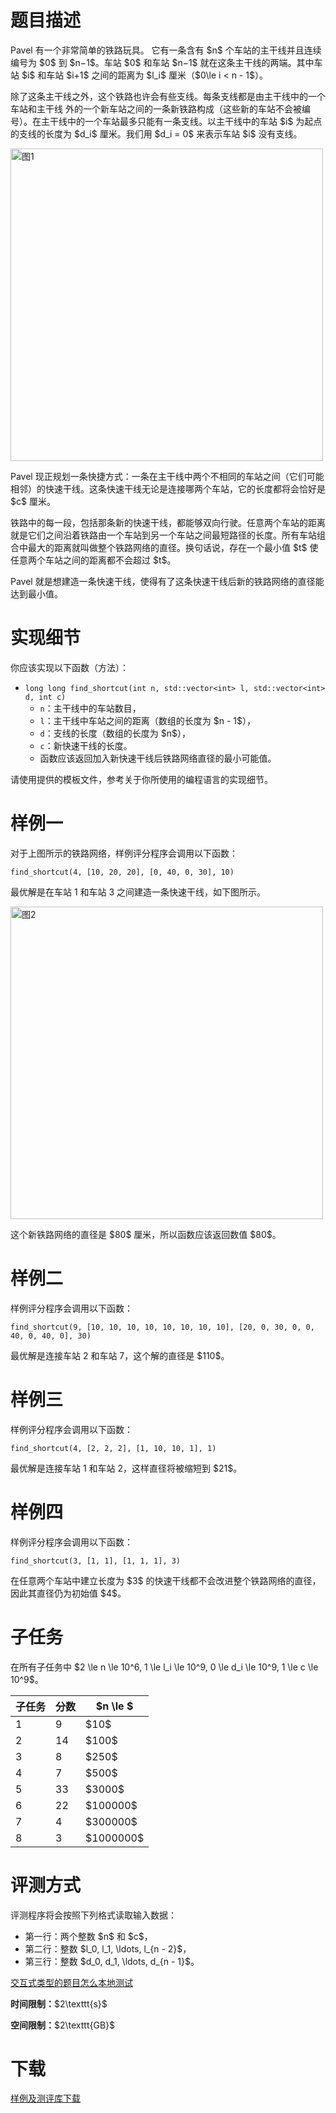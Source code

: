 # 题目描述

<p>Pavel 有一个非常简单的铁路玩具。 它有一条含有 $n$ 个车站的主干线并且连续编号为 $0$ 到 $n−1$。车站 $0$ 和车站 $n−1$ 就在这条主干线的两端。其中车站 $i$ 和车站 $i+1$ 之间的距离为 $l_i$ 厘米（$0\le i &lt; n - 1$）。</p>
<p>除了这条主干线之外，这个铁路也许会有些支线。每条支线都是由主干线中的一个车站和主干线 外的一个新车站之间的一条新铁路构成（这些新的车站不会被编号）。在主干线中的一个车站最多只能有一条支线。以主干线中的车站 $i$ 为起点的支线的长度为 $d_i$ 厘米。我们用 $d_i = 0$ 来表示车站 $i$ 没有支线。</p>
<p><img class="img-responsive center-block" src="//img.uoj.ac/problem/237/sample1.png" alt="图1" style="width:500px;"/></p>
<p>Pavel 现正规划一条快捷方式：一条在主干线中两个不相同的车站之间（它们可能相邻）的快速干线。这条快速干线无论是连接哪两个车站，它的长度都将会恰好是 $c$ 厘米。</p>
<p>铁路中的每一段，包括那条新的快速干线，都能够双向行驶。任意两个车站的距离就是它们之间沿着铁路由一个车站到另一个车站之间最短路径的长度。所有车站组合中最大的距离就叫做整个铁路网络的直径。换句话说，存在一个最小值 $t$ 使任意两个车站之间的距离都不会超过 $t$。</p>
<p>Pavel 就是想建造一条快速干线，使得有了这条快速干线后新的铁路网络的直径能达到最小值。</p>

# 实现细节


<p>你应该实现以下函数（方法）：</p>
<ul><li><code>long long find_shortcut(int n, std::vector&lt;int&gt; l, std::vector&lt;int&gt; d, int c)</code><ul><li><code>n</code>：主干线中的车站数目，</li>
<li><code>l</code>：主干线中车站之间的距离（数组的长度为 $n - 1$），</li>
<li><code>d</code>：支线的长度（数组的长度为 $n$），</li>
<li><code>c</code>：新快速干线的长度。</li>
<li>函数应该返回加入新快速干线后铁路网络直径的最小可能值。</li>
</ul></li>
</ul><p>请使用提供的模板文件，参考关于你所使用的编程语言的实现细节。</p>

# 样例一


<p>对于上图所示的铁路网络，样例评分程序会调用以下函数：</p>
<p><code>find_shortcut(4, [10, 20, 20], [0, 40, 0, 30], 10)</code></p>
<p>最优解是在车站 1 和车站 3 之间建造一条快速干线，如下图所示。</p>
<p><img class="img-responsive center-block" src="//img.uoj.ac/problem/237/sample2.png" alt="图2" style="width:500px;"/></p>
<p>这个新铁路网络的直径是 $80$ 厘米，所以函数应该返回数值 $80$。</p>

# 样例二


<p>样例评分程序会调用以下函数：</p>
<p><code>find_shortcut(9, [10, 10, 10, 10, 10, 10, 10, 10], [20, 0, 30, 0, 0, 40, 0, 40, 0], 30)</code></p>
<p>最优解是连接车站 2 和车站 7，这个解的直径是 $110$。</p>

# 样例三


<p>样例评分程序会调用以下函数：</p>
<p><code>find_shortcut(4, [2, 2, 2], [1, 10, 10, 1], 1)</code></p>
<p>最优解是连接车站 1 和车站 2，这样直径将被缩短到 $21$。</p>

# 样例四


<p>样例评分程序会调用以下函数：</p>
<p><code>find_shortcut(3, [1, 1], [1, 1, 1], 3)</code></p>
<p>在任意两个车站中建立长度为 $3$ 的快速干线都不会改进整个铁路网络的直径，因此其直径仍为初始值 $4$。</p>

# 子任务


<p>在所有子任务中 $2 \le n \le 10^6, 1 \le l_i \le 10^9, 0 \le d_i \le 10^9, 1 \le c \le 10^9$。</p>
<div class="table-responsive">
<table class="table table-bordered table-text-center table-vertical-middle"><thead><tr><th>子任务</th>
<th>分数</th>
<th>$n \le $</th>
</tr></thead><tbody><tr><td>1</td><td>9</td><td>$10$</td></tr><tr><td>2</td><td>14</td><td>$100$</td></tr><tr><td>3</td><td>8</td><td>$250$</td></tr><tr><td>4</td><td>7</td><td>$500$</td></tr><tr><td>5</td><td>33</td><td>$3000$</td></tr><tr><td>6</td><td>22</td><td>$100000$</td></tr><tr><td>7</td><td>4</td><td>$300000$</td></tr><tr><td>8</td><td>3</td><td>$1000000$</td></tr></tbody></table></div>



# 评测方式


<p>评测程序将会按照下列格式读取输入数据：</p>
<ul><li>第一行：两个整数 $n$ 和 $c$，</li>
<li>第二行：整数 $l_0, l_1, \ldots, l_{n - 2}$，</li>
<li>第三行：整数 $d_0, d_1, \ldots, d_{n - 1}$。</li>
</ul><p><a href="/faq">交互式类型的题目怎么本地测试</a></p>
<p><strong>时间限制：</strong>$2\texttt{s}$</p>
<p><strong>空间限制：</strong>$2\texttt{GB}$</p>

# 下载


<p><a href="/download.php?type=problem&amp;id=237">样例及测评库下载</a></p>
